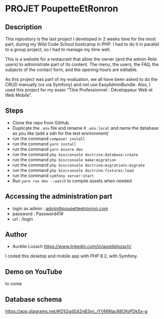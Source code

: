 # PROJET PoupetteEtRonron

## Description

This repository is the last project I developed in 2 weeks time for the most part, during my Wild Code School bootcamp in PHP. I had to do it in parallel to a group project, so I had to manage my time well.

This is a website for a restaurant that allow the owner (and the admin-Role users) to administrate part of its content.
The menu, the users, the FAQ, the subjects of the contact form, and the opening hours are editable.

As this project was part of my evaluation, we all have been asked to do the CRUD manually (vs via Symfony) and not use EasyAdminBundle.
Also, I used this project for my exam "Titre Professionnel : Développeur Web et Web Mobile". 

## Steps

- Clone the repo from GitHub
- Duplicate the `.env` file and rename it `.env.local` and name the database as you like (add a sdn for the test environment)
- run the command `composer install`
- run the command `yarn install`
- run the command `yarn encore dev`
- run the command `php bin/console doctrine:database:create`
- run the command `php bin/console make:migration`
- run the command `php bin/console doctrine:migrations:migrate`
- run the command `php bin/console doctrine:fixtures:load`
- run the command `symfony server:start`
- Run `yarn run dev --watch` to compile assets when needed


## Accessing the administration part
- login as admin : admin@poupetteetronron.com
- password : Password41#
- url : /login

## Author

- Aurélie Lozach          https://www.linkedin.com/in/aurelielozach/

I coded this desktop and mobile app with PHP 8.2, with Symfony.

## Demo on YouTube

to come

## Database schema

https://app.diagrams.net/#G1i2gdS42nB3vc_iYVMWac88OfoPDkSx-g